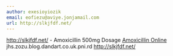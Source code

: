 ```yaml
---
author: exesioyiozik
email: eofiezu@aviye.jonjamail.com
url: http://slkjfdf.net/
---
```


http://slkjfdf.net/ - Amoxicillin 500mg Dosage <a href="http://slkjfdf.net/">Amoxicillin Online</a> jhs.zozu.blog.dandart.co.uk.pni.rd http://slkjfdf.net/